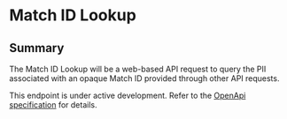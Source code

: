 # Match ID Lookup

## Summary

The Match ID Lookup will be a web-based API request to query the PII associated with an opaque Match ID provided through other API requests.

This endpoint is under active development. Refer to the [OpenApi specification](./openapi/lookup.index.yaml) for details.
